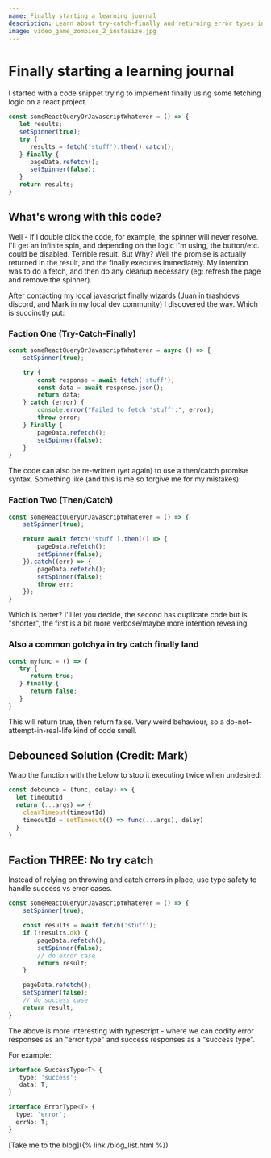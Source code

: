 ```yaml
---
name: Finally starting a learning journal
description: Learn about try-catch-finally and returning error types in depth.
image: video_game_zombies_2_instasize.jpg
---
```


# Finally starting a learning journal


I started with a code snippet trying to implement finally using some fetching logic on a react project.


```ts
const someReactQueryOrJavascriptWhatever = () => {
   let results;
   setSpinner(true);
   try {
      results = fetch('stuff').then().catch();
   } finally {
      pageData.refetch();
      setSpinner(false);
   }
   return results;
}
```

## What's wrong with this code?

Well - if I double click the code, for example, the spinner will never resolve. I'll get an infinite spin, and depending on the logic
I'm using, the button/etc. could be disabled. Terrible result. But Why? Well the promise is actually returned in the result, and the finally executes
immediately. My intention was to do a fetch, and then do any cleanup necessary (eg: refresh the page and remove the spinner).


After contacting my local javascript finally wizards (Juan in trashdevs discord, and Mark in my local dev community) I discovered the way. Which is succinctly put:

### Faction One (Try-Catch-Finally)

```ts
const someReactQueryOrJavascriptWhatever = async () => {
    setSpinner(true);

    try {
        const response = await fetch('stuff');
        const data = await response.json();
        return data;
    } catch (error) {
        console.error("Failed to fetch 'stuff':", error);
        throw error;
    } finally {
        pageData.refetch();
        setSpinner(false);
    }
}
```


The code can also be re-written (yet again) to use a then/catch promise syntax. Something like (and this is me so forgive me for my mistakes):


### Faction Two (Then/Catch)

```ts
const someReactQueryOrJavascriptWhatever = () => {
    setSpinner(true);

    return await fetch('stuff').then(() => {
        pageData.refetch();
        setSpinner(false);
    }).catch((err) => {
        pageData.refetch();
        setSpinner(false);
        throw err;
    });
}
```


Which is better? I'll let you decide, the second has duplicate code but is "shorter", the first is a bit more verbose/maybe more intention revealing.


### Also a common gotchya in try catch finally land

```ts
const myfunc = () => {
   try {
      return true;
   } finally {
      return false;
   }
}
```


This will return true, then return false. Very weird behaviour, so a do-not-attempt-in-real-life kind of code smell.


<h2 class="text-secondary text-2xl">Debounced Solution (Credit: Mark)</h2>


Wrap the function with the below to stop it executing twice when undesired:


```ts
const debounce = (func, delay) => {
  let timeoutId
  return (...args) => {
    clearTimeout(timeoutId)
    timeoutId = setTimeout(() => func(...args), delay)
  }
}
```

## Faction THREE: No try catch


Instead of relying on throwing and catch errors in place, use type safety to handle success vs error cases.


```ts
const someReactQueryOrJavascriptWhatever = () => {
    setSpinner(true);

    const results = await fetch('stuff');
    if (!results.ok) {
        pageData.refetch();
        setSpinner(false);
        // do error case
        return result;
    }

    pageData.refetch();
    setSpinner(false);
    // do success case
    return result;
}
```


The above is more interesting with typescript - where we can codify error responses as an "error type" and success responses as a "success type".



For example:


```ts
interface SuccessType<T> { 
   type: 'success';
   data: T;
}

interface ErrorType<T> {
  type: 'error';
  errNo: T;
}
```
[Take me to the blog]({% link /blog_list.html %})
